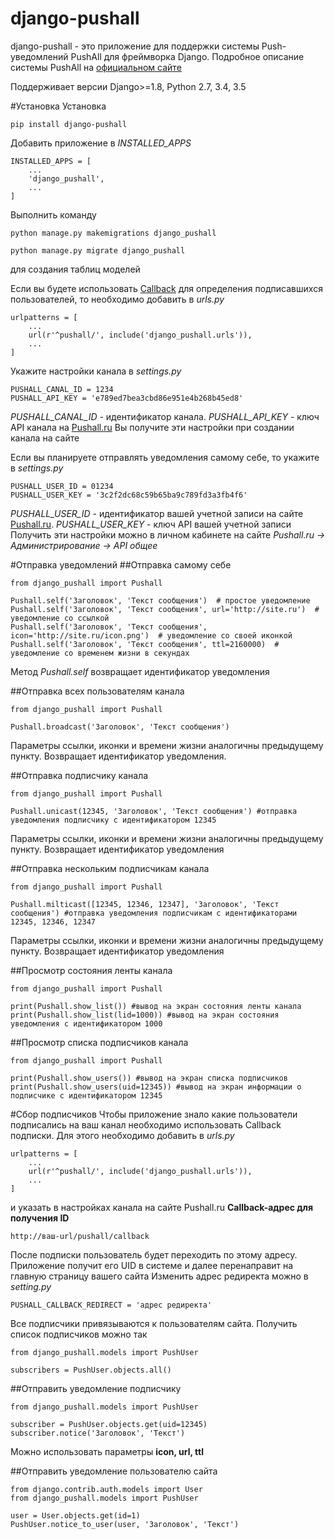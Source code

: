 # django-pushall
django-pushall - это приложение для поддержки системы Push-уведомлений PushAll для фреймворка Django.
Подробное описание системы PushAll на [официальном сайте](https://pushall.ru)

Поддерживает версии Django>=1.8, Python 2.7, 3.4, 3.5

#Установка
Установка
 
    pip install django-pushall

Добавить приложение в _INSTALLED_APPS_

    INSTALLED_APPS = [
        ...
        'django_pushall',
        ... 
    ]    

Выполнить команду

    python manage.py makemigrations django_pushall
    
    python manage.py migrate django_pushall
    
для создания таблиц моделей

Если вы будете использовать [Callback](https://pushall.ru/blog/api) для определения подписавшихся пользователей,
то необходимо добавить в _urls.py_

    urlpatterns = [
        ...
        url(r'^pushall/', include('django_pushall.urls')),
        ...
    ]
    
Укажите настройки канала в _settings.py_

    PUSHALL_CANAL_ID = 1234
    PUSHALL_API_KEY = 'e789ed7bea3cbd86e951e4b268b45ed8'

_PUSHALL_CANAL_ID_ - идентификатор канала. _PUSHALL_API_KEY_ - ключ API канала на [Pushall.ru](Pushall.ru)
Вы получите эти настройки при создании канала на сайте

Если вы планируете отправлять уведомления самому себе, то укажите в _settings.py_

    PUSHALL_USER_ID = 01234
    PUSHALL_USER_KEY = '3c2f2dc68c59b65ba9c789fd3a3fb4f6'
    
_PUSHALL_USER_ID_ - идентификатор вашей учетной записи на сайте [Pushall.ru](Pushall.ru).
_PUSHALL_USER_KEY_ - ключ API вашей учетной записи
Получить эти настройки можно в личном кабинете на сайте _Pushall.ru -> Администрирование -> API общее_

#Отправка уведомлений
##Отправка самому себе

    from django_pushall import Pushall
    
    Pushall.self('Заголовок', 'Текст сообщения')  # простое уведомление
    Pushall.self('Заголовок', 'Текст сообщения', url='http://site.ru')  # уведомление со ссылкой
    Pushall.self('Заголовок', 'Текст сообщения', icon='http://site.ru/icon.png')  # уведомление со своей иконкой
    Pushall.self('Заголовок', 'Текст сообщения', ttl=2160000)  # уведомление со временем жизни в секундах
    
Метод _Pushall.self_ возвращает идентификатор уведомления
    
##Отправка всех пользователям канала

    from django_pushall import Pushall
    
    Pushall.broadcast('Заголовок', 'Текст сообщения')
    
Параметры ссылки, иконки и времени жизни аналогичны предыдущему пункту.
Возвращает идентификатор уведомления.

##Отправка подписчику канала

    from django_pushall import Pushall
    
    Pushall.unicast(12345, 'Заголовок', 'Текст сообщения') #отправка уведомления подписчику с идентификатором 12345
    
Параметры ссылки, иконки и времени жизни аналогичны предыдущему пункту.
Возвращает идентификатор уведомления

##Отправка нескольким подписчикам канала

    from django_pushall import Pushall
    
    Pushall.milticast([12345, 12346, 12347], 'Заголовок', 'Текст сообщения') #отправка уведомления подписчикам с идентификаторами 12345, 12346, 12347
    
Параметры ссылки, иконки и времени жизни аналогичны предыдущему пункту.
Возвращает идентификатор уведомления

##Просмотр состояния ленты канала

    from django_pushall import Pushall
    
    print(Pushall.show_list()) #вывод на экран состояния ленты канала
    print(Pushall.show_list(lid=1000)) #вывод на экран состояния уведомления c идентификатором 1000
    
##Просмотр списка подписчиков канала
    
    from django_pushall import Pushall

    print(Pushall.show_users()) #вывод на экран списка подписчиков
    print(Pushall.show_users(uid=12345)) #вывод на экран информации о подписчике с идентификатором 12345
    
#Сбор подписчиков
Чтобы приложение знало какие пользователи подписались на ваш канал необходимо использовать Callback подписки.
Для этого необходимо добавить в _urls.py_

    urlpatterns = [
        ...
        url(r'^pushall/', include('django_pushall.urls')),
        ...
    ]
    
и указать в настройках канала на сайте Pushall.ru **Callback-адрес для получения ID**

    http://ваш-url/pushall/callback
    
После подписки пользователь будет переходить по этому адресу. Приложение получит его UID в системе и далее перенаправит на главную страницу вашего сайта
Изменить адрес редиректа можно в _setting.py_

    PUSHALL_CALLBACK_REDIRECT = 'адрес редиректа'
    
Все подписчики привязываются к пользователям сайта.
Получить список подписчиков можно так

    from django_pushall.models import PushUser
    
    subscribers = PushUser.objects.all()
    
##Отправить уведомление подписчику

    from django_pushall.models import PushUser
    
    subscriber = PushUser.objects.get(uid=12345)
    subscriber.notice('Заголовок', 'Текст')
    
Можно использовать параметры **icon, url, ttl**

##Отправить уведомление пользователю сайта

    from django.contrib.auth.models import User
    from django_pushall.models import PushUser
    
    user = User.objects.get(id=1)
    PushUser.notice_to_user(user, 'Заголовок', 'Текст')
    

